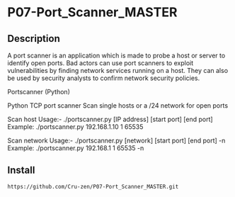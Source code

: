 # P07-Port_Scanner_MASTER
## Description

A port scanner is an application which is made to probe a host or server to identify open ports. Bad actors can use port scanners to exploit vulnerabilities by finding network services running on a host. They can also be used by security analysts to confirm network security policies.

Portscanner (Python)

Python TCP port scanner
Scan single hosts or a /24 network for open ports

Scan host Usage:- ./portscanner.py [IP address] [start port] [end port] 
      Example: ./portscanner.py 192.168.1.10 1 65535

Scan network Usage:- ./portscanner.py [network] [start port] [end port] -n 
      Example: ./portscanner.py 192.168.1 1 65535 -n

## Install

```
https://github.com/Cru-zen/P07-Port_Scanner_MASTER.git
```

